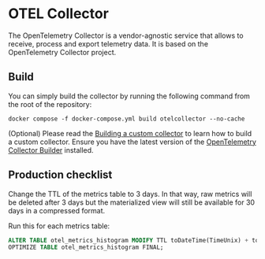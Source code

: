 # OTEL Collector

The OpenTelemetry Collector is a vendor-agnostic service that allows to receive, process and export telemetry data. It is based on the OpenTelemetry Collector project.

## Build

You can simply build the collector by running the following command from the root of the repository:

```shell
docker compose -f docker-compose.yml build otelcollector --no-cache
```

(Optional) Please read the [Building a custom collector](https://opentelemetry.io/docs/collector/custom-collector/) to learn how to build a custom collector.
Ensure you have the latest version of the [OpenTelemetry Collector Builder](https://github.com/open-telemetry/opentelemetry-collector/releases/tag/cmd%2Fbuilder%2Fv0.81.0) installed.

## Production checklist

Change the TTL of the metrics table to 3 days. In that way, raw metrics will be deleted after 3 days but the materialized view will still be available for 30 days in a compressed format.

Run this for each metrics table:

```sql
ALTER TABLE otel_metrics_histogram MODIFY TTL toDateTime(TimeUnix) + toIntervalDay(3);
OPTIMIZE TABLE otel_metrics_histogram FINAL;
```